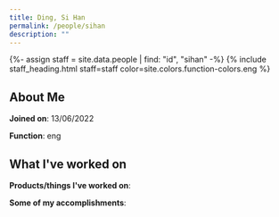 ```yaml
---
title: Ding, Si Han
permalink: /people/sihan
description: ""
---
```


{%- assign staff = site.data.people | find: "id", "sihan" -%}
{% include staff_heading.html staff=staff color=site.colors.function-colors.eng %}

## About Me

**Joined on**: 13/06/2022

**Function**: eng

## What I've worked on

**Products/things I've worked on**:


**Some of my accomplishments**:

